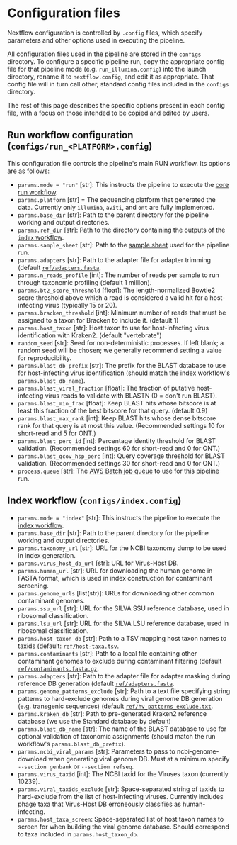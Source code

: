 # Configuration files

Nextflow configuration is controlled by `.config` files, which specify parameters and other options used in executing the pipeline.

All configuration files used in the pipeline are stored in the `configs` directory. To configure a specific pipeline run, copy the appropriate config file for that pipeline mode (e.g. `run_illumina.config`) into the launch directory, rename it to `nextflow.config`, and edit it as appropriate. That config file will in turn call other, standard config files included in the `configs` directory.

The rest of this page describes the specific options present in each config file, with a focus on those intended to be copied and edited by users.

## Run workflow configuration (`configs/run_<PLATFORM>.config`)

This configuration file controls the pipeline's main RUN workflow. Its options are as follows:

- `params.mode = "run"` [str]: This instructs the pipeline to execute the [core run workflow](./workflows/run.nf).
- `params.platform` [str] = The sequencing platform that generated the data. Currently only `illumina`, `aviti`, and `ont` are fully implemented.
- `params.base_dir` [str]: Path to the parent directory for the pipeline working and output directories.
- `params.ref_dir` [str]: Path to the directory containing the outputs of the [`index` workflow](./index.md).
- `params.sample_sheet` [str]: Path to the [sample sheet](./usage.md#11-the-sample-sheet) used for the pipeline run.
- `params.adapters` [str]: Path to the adapter file for adapter trimming (default [`ref/adapters.fasta`](./ref/adapters.fasta).
- `params.n_reads_profile` [int]: The number of reads per sample to run through taxonomic profiling (default 1 million).
- `params.bt2_score_threshold` [float]: The length-normalized Bowtie2 score threshold above which a read is considered a valid hit for a host-infecting virus (typically 15 or 20).
- `params.bracken_threshold` [int]: Minimum number of reads that must be assigned to a taxon for Bracken to include it. (default 1)
- `params.host_taxon` [str]: Host taxon to use for host-infecting virus identification with Kraken2. (default "vertebrate")
- `random_seed` [str]: Seed for non-deterministic processes. If left blank; a random seed will be chosen; we generally recommend setting a value for reproducibility.
- `params.blast_db_prefix` [str]: The prefix for the BLAST database to use for host-infecting virus identification (should match the index workflow's `params.blast_db_name`).
- `params.blast_viral_fraction` [float]: The fraction of putative host-infecting virus reads to validate with BLASTN (0 = don't run BLAST).
- `params.blast_min_frac` [float]: Keep BLAST hits whose bitscore is at least this fraction of the best bitscore for that query. (default 0.9)
- `params.blast_max_rank` [int]: Keep BLAST hits whose dense bitscore rank for that query is at most this value. (Recommended settings 10 for short-read and 5 for ONT.)
- `params.blast_perc_id` [int]: Percentage identity threshold for BLAST validation. (Recommended settings 60 for short-read and 0 for ONT.)
- `params.blast_qcov_hsp_perc` [int]: Query coverage threshold for BLAST validation. (Recommended settings 30 for short-read and 0 for ONT.)
- `process.queue` [str]: The [AWS Batch job queue](./batch.md) to use for this pipeline run.

## Index workflow (`configs/index.config`)

- `params.mode = "index"` [str]: This instructs the pipeline to execute the [index workflow](./workflows/index.nf).
- `params.base_dir` [str]: Path to the parent directory for the pipeline working and output directories.
- `params.taxonomy_url` [str]: URL for the NCBI taxonomy dump to be used in index generation.
- `params.virus_host_db_url` [str]: URL for Virus-Host DB.
- `params.human_url` [str]: URL for downloading the human genome in FASTA format, which is used in index construction for contaminant screening.
- `params.genome_urls` [list(str)]: URLs for downloading other common contaminant genomes.
- `params.ssu_url` [str]: URL for the SILVA SSU reference database, used in ribosomal classification.
- `params.lsu_url` [str]: URL for the SILVA LSU reference database, used in ribosomal classification.
- `params.host_taxon_db` [str]: Path to a TSV mapping host taxon names to taxids (default: [`ref/host-taxa.tsv`](./ref/host-taxa.tsv).
- `params.contaminants` [str]: Path to a local file containing other contaminant genomes to exclude during contaminant filtering (default [`ref/contaminants.fasta.gz`](./ref/contaminants.fasta.gz).
- `params.adapters` [str]: Path to the adapter file for adapter masking during reference DB generation (default [`ref/adapters.fasta`](./ref/adapters.fasta).
- `params.genome_patterns_exclude` [str]: Path to a text file specifying string patterns to hard-exclude genomes during viral genome DB generation (e.g. transgenic sequences) (default [`ref/hv_patterns_exclude.txt`](./ref/hv_patterns_exclude.txt).
- `params.kraken_db` [str]: Path to pre-generated Kraken2 reference database (we use the Standard database by default)
- `params.blast_db_name` [str]: The name of the BLAST database to use for optional validation of taxonomic assignments (should match the run workflow's `params.blast_db_prefix`).
- `params.ncbi_viral_params` [str]: Parameters to pass to ncbi-genome-download when generating viral genome DB. Must at a minimum specify `--section genbank` or `--section refseq`.
- `params.virus_taxid` [int]: The NCBI taxid for the Viruses taxon (currently 10239).
- `params.viral_taxids_exclude` [str]: Space-separated string of taxids to hard-exclude from the list of host-infecting viruses. Currently includes phage taxa that Virus-Host DB erroneously classifies as human-infecting.
- `params.host_taxa_screen`: Space-separated list of host taxon names to screen for when building the viral genome database. Should correspond to taxa included in `params.host_taxon_db`.
